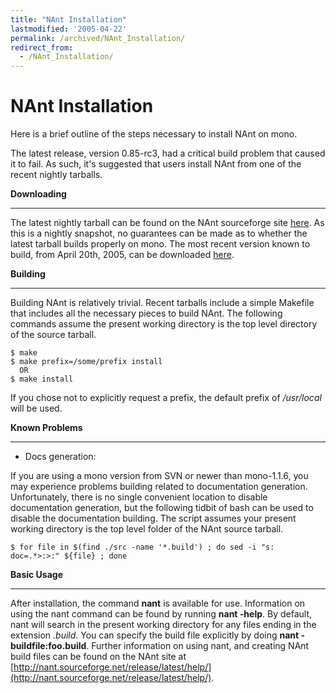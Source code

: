 ```yaml
---
title: "NAnt Installation"
lastmodified: '2005-04-22'
permalink: /archived/NAnt_Installation/
redirect_from:
  - /NAnt_Installation/
---
```


NAnt Installation
=================

Here is a brief outline of the steps necessary to install NAnt on mono.

The latest release, version 0.85-rc3, had a critical build problem that caused it to fail. As such, it's suggested that users install NAnt from one of the recent nightly tarballs.

**Downloading**

* * * * *

The latest nightly tarball can be found on the NAnt sourceforge site [here](http://nant.sourceforge.net/nightly/latest/nant-src.tar.gz). As this is a nightly snapshot, no guarantees can be made as to whether the latest tarball builds properly on mono. The most recent version known to build, from April 20th, 2005, can be downloaded [here](http://nant.sourceforge.net/nightly/2005-04-20-0.85/nant-src.tar.gz).

**Building**

* * * * *

Building NAnt is relatively trivial. Recent tarballs include a simple Makefile that includes all the necessary pieces to build NAnt. The following commands assume the present working directory is the top level directory of the source tarball.

    $ make
    $ make prefix=/some/prefix install
      OR
    $ make install

If you chose not to explicitly request a prefix, the default prefix of */usr/local* will be used.

**Known Problems**

* * * * *

-   Docs generation:

If you are using a mono version from SVN or newer than mono-1.1.6, you may experience problems building related to documentation generation. Unfortunately, there is no single convenient location to disable documentation generation, but the following tidbit of bash can be used to disable the documentation building. The script assumes your present working directory is the top level folder of the NAnt source tarball.

    $ for file in $(find ./src -name '*.build') ; do sed -i "s: doc=.*>:>:" ${file} ; done

**Basic Usage**

* * * * *

After installation, the command **nant** is available for use. Information on using the nant command can be found by running **nant -help**. By default, nant will search in the present working directory for any files ending in the extension *.build*. You can specify the build file explicitly by doing **nant -buildfile:foo.build**. Further information on using nant, and creating NAnt build files can be found on the NAnt site at [http://nant.sourceforge.net/release/latest/help/](http://nant.sourceforge.net/release/latest/help/).

